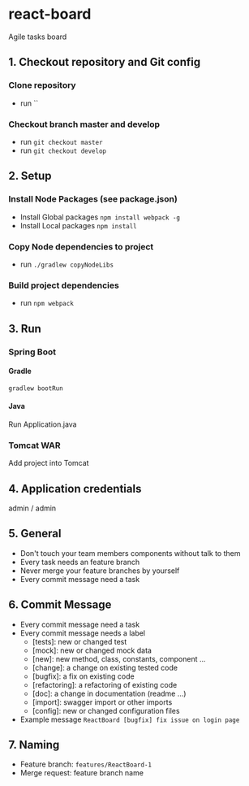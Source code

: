 # react-board
Agile tasks board

## 1. Checkout repository and Git config
### Clone repository
- run ``

### Checkout branch **master** and **develop**
- run `git checkout master`
- run `git checkout develop`

## 2. Setup

### Install Node Packages (see package.json)
- Install Global packages `npm install webpack -g`
- Install Local packages `npm install`

### Copy Node dependencies to project
- run `./gradlew copyNodeLibs`

### Build project dependencies
- run `npm webpack`

## 3. Run
### Spring Boot
#### Gradle
    gradlew bootRun
#### Java
Run Application.java
### Tomcat WAR
Add project into Tomcat

## 4. Application credentials
admin / admin

## 5. General
- Don't touch your team members components without talk to them
- Every task needs an feature branch
- Never merge your feature branches by yourself
- Every commit message need a task

## 6. Commit Message
- Every commit message need a task
- Every commit message needs a label
    - [tests]: new or changed test
    - [mock]: new or changed mock data
    - [new]: new method, class, constants, component ...
    - [change]: a change on existing tested code
    - [bugfix]: a fix on existing code
    - [refactoring]: a refactoring of existing code
    - [doc]: a change in documentation (readme ...)
    - [import]: swagger import or other imports
    - [config]: new or changed configuration files
- Example message
    `ReactBoard [bugfix] fix issue on login page`

## 7. Naming
- Feature branch: `features/ReactBoard-1`
- Merge request: feature branch name
